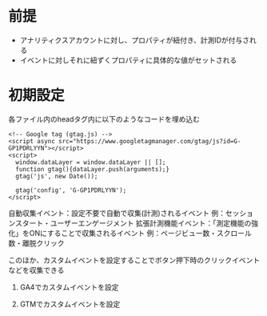 # 前提
- アナリティクスアカウントに対し、プロパティが紐付き、計測IDが付与される
- イベントに対しそれに紐ずくプロパティに具体的な値がセットされる


# 初期設定
各ファイル内のheadタグ内に以下のようなコードを埋め込む
```
<!-- Google tag (gtag.js) -->
<script async src="https://www.googletagmanager.com/gtag/js?id=G-GP1PDRLYYN"></script>
<script>
  window.dataLayer = window.dataLayer || [];
  function gtag(){dataLayer.push(arguments);}
  gtag('js', new Date());

  gtag('config', 'G-GP1PDRLYYN');
</script>
```

自動収集イベント：設定不要で自動で収集(計測)されるイベント
例：セッションスタート・ユーザーエンゲージメント
拡張計測機能イベント：「測定機能の強化」をONにすることで収集されるイベント
例：ページビュー数・スクロール数・離脱クリック

このほか、カスタムイベントを設定することでボタン押下時のクリックイベントなどを収集できる
1. GA4でカスタムイベントを設定

2. GTMでカスタムイベントを設定
